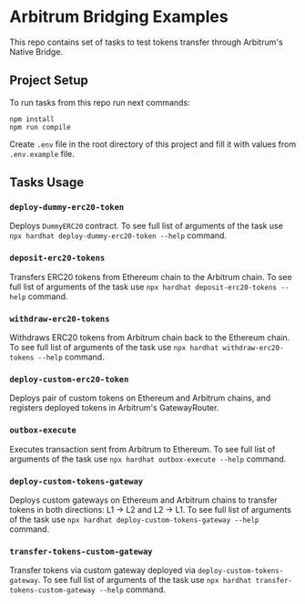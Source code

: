 # Arbitrum Bridging Examples

This repo contains set of tasks to test tokens transfer through Arbitrum's Native Bridge.

## Project Setup

To run tasks from this repo run next commands:

```
npm install
npm run compile
```

Create `.env` file in the root directory of this project and fill it with values from `.env.example` file.

## Tasks Usage

### `deploy-dummy-erc20-token`

Deploys `DummyERC20` contract. To see full list of arguments of the task use `npx hardhat deploy-dummy-erc20-token --help` command.

### `deposit-erc20-tokens`

Transfers ERC20 tokens from Ethereum chain to the Arbitrum chain. To see full list of arguments of the task use `npx hardhat deposit-erc20-tokens --help` command.

### `withdraw-erc20-tokens`

Withdraws ERC20 tokens from Arbitrum chain back to the Ethereum chain. To see full list of arguments of the task use `npx hardhat withdraw-erc20-tokens --help` command.

### `deploy-custom-erc20-token`

Deploys pair of custom tokens on Ethereum and Arbitrum chains, and registers deployed tokens in Arbitrum's GatewayRouter.

### `outbox-execute`

Executes transaction sent from Arbitrum to Ethereum. To see full list of arguments of the task use `npx hardhat outbox-execute --help` command.

### `deploy-custom-tokens-gateway`

Deploys custom gateways on Ethereum and Arbitrum chains to transfer tokens in both directions: L1 -> L2 and L2 -> L1. To see full list of arguments of the task use `npx hardhat deploy-custom-tokens-gateway --help` command.

### `transfer-tokens-custom-gateway`

Transfer tokens via custom gateway deployed via `deploy-custom-tokens-gateway`. To see full list of arguments of the task use `npx hardhat transfer-tokens-custom-gateway --help` command.
